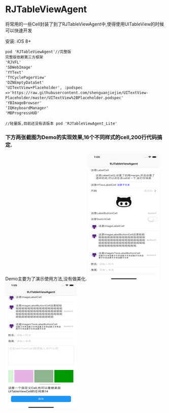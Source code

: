 # RJTableViewAgent
将常用的一些Cell封装了到了RJTableViewAgent中,使得使用UITableView的时候可以快速开发


安装:
iOS 8+

```
pod 'RJTableViewAgent'//完整版
完整版依赖第三方框架
'RJVFL'
'SDWebImage'
'YYText'
'TYCyclePagerView'
'DZNEmptyDataSet'
'UITextView+Placeholder', :podspec =>'https://raw.githubusercontent.com/shenguanjiejie/UITextView-Placeholder/master/UITextView%2BPlaceholder.podspec'
'YBImageBrowser'
'IQKeyboardManager'
'MBProgressHUD'

//轻量版,目前还没有该版本 pod 'RJTableViewAgent_Lite' 

```

### 下方两张截图为Demo的实现效果,16个不同样式的cell,200行代码搞定.
Demo主要为了演示使用方法,没有做美化.
<img src="https://github.com/shenguanjiejie/RJTableViewAgent/blob/master/Images/1.png" width="225" height="400.2" alt="图片加载失败"/>
<img src="https://github.com/shenguanjiejie/RJTableViewAgent/blob/master/Images/2.png" width="225" height="400.2" alt="图片加载失败"/>
